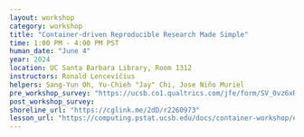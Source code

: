 ```yaml
---
layout: workshop
category: workshop
title: "Container-driven Reproducible Research Made Simple"
time: 1:00 PM - 4:00 PM PST
human_date: "June 4"
year: 2024
location: UC Santa Barbara Library, Room 1312
instructors: Ronald Lencevičius
helpers: Sang-Yun Oh, Yu-Chieh "Jay" Chi, Jose Niño Muriel
pre_workshop_survey: "https://ucsb.co1.qualtrics.com/jfe/form/SV_0vz6xRlMbHyimcS"
post_workshop_survey: 
shoreline_url: "https://cglink.me/2dD/r2260973"
lesson_url: "https://computing.pstat.ucsb.edu/docs/container-workshop/#0"
---
```

